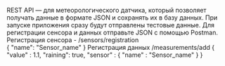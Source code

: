 REST API — для метеорологического датчика, который позволяет получать данные в формате JSON и сохранять их в базу данных. При запуске приложения сразу будут отправлены тестовые данные. 
Для регистрации сенсора и данных отправьте JSON с помощью Postman.
Регистрация сенсора  - /sensors/registration  
{
    "name": "Sensor_name"
}
Регистрация данных /measurements/add 
{
    "value" : 1.1,
    "raining": true,
    "sensor" : {
        "name" : "Sensor_name"
    }
}

